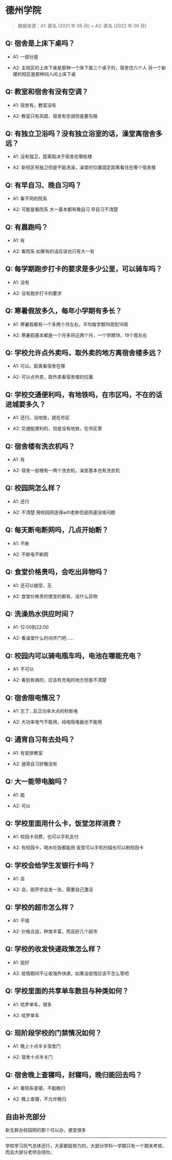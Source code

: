 # 德州学院

> 数据来源：A1: 匿名 (2021 年 06 月) + A2: 匿名 (2022 年 06 月)

## Q: 宿舍是上床下桌吗？

- A1: 一部分是

- A2: 主校区的上床下桌是那种一个床下面三个桌子的，宿舍住六个人 另一个新建的校区是那种四人间上床下桌

## Q: 教室和宿舍有没有空调？

- A1: 宿舍有，教室没有

- A2: 教室只有风扇，宿舍有空调但是要先租

## Q: 有独立卫浴吗？没有独立浴室的话，澡堂离宿舍多远？

- A1: 没有独卫，距离取决于宿舍在哪栋楼

- A2: 新校区有独卫但是不能洗澡，澡堂的位置固定距离看住在哪个宿舍楼

## Q: 有早自习、晚自习吗？

- A1: 看不同的院系

- A2: 可能是看院系 大一基本都有晚自习 早自习不清楚

## Q: 有晨跑吗？

- A1: 有

- A2: 看院系 如果有的话应该也只有大一有

## Q: 每学期跑步打卡的要求是多少公里，可以骑车吗？

- A1: 没有

- A2: 没有跑步打卡的要求

## Q: 寒暑假放多久，每年小学期有多长？

- A1: 寒暑假都有一个多两个月左右，平均每学期18周到19周

- A2: 寒暑假基本都是一个月多将近两个月，一个学期18，19个周左右

## Q: 学校允许点外卖吗，取外卖的地方离宿舍楼多远？

- A1: 可以。距离看宿舍在哪

- A2: 可以点外卖，取外卖看宿舍楼的位置

## Q: 学校交通便利吗，有地铁吗，在市区吗，不在的话进城要多久？

- A1: 还行。没地铁，就在市区

- A2: 交通挺便利的，但是没有地铁，在市区里

## Q: 宿舍楼有洗衣机吗？

- A1: 有

- A2: 宿舍一层楼有一两个洗衣机，澡堂基本也有洗衣机

## Q: 校园网怎么样？

- A1: 还行

- A2: 不清楚 用校园网连得wifi老断但是网速没啥问题

## Q: 每天断电断网吗，几点开始断？

- A1: 不断

- A2: 不断电不断网

## Q: 食堂价格贵吗，会吃出异物吗？

- A1: 还可以接受，无

- A2: 食堂价格贵的便宜的都有，没什么异物

## Q: 洗澡热水供应时间？

- A1: 12:00到22:00

- A2: 看澡堂什么时间开门吧……

## Q: 校园内可以骑电瓶车吗，电池在哪能充电？

- A1: 不可以

- A2: 看到有骑的，应该有充电的地方但我不清楚

## Q: 宿舍限电情况？

- A1: 忘了…反正功率大点的秒断电

- A2: 大功率电气不能用，纯电阻电器也不能用

## Q: 通宵自习有去处吗？

- A1: 有安排教室

- A2: 通宵自习好像没有

## Q: 大一能带电脑吗？

- A1: 能

- A2: 可以

## Q: 学校里面用什么卡，饭堂怎样消费？

- A1: 校园卡消费，也可以手机支付

- A2: 有校园卡，喝水吃饭都能用 饭堂可以手机扫描也可以刷校园卡

## Q: 学校会给学生发银行卡吗？

- A1: 会

- A2: 会，刚开学会发一张，需要自己激活

## Q: 学校的超市怎么样？

- A1: 不错

- A2: 价格合适，种类丰富，而且好几个超市

## Q: 学校的收发快递政策怎么样？

- A1: 挺好

- A2: 疫情期间不让收海外快递，如果没疫情应该不怎么管吧

## Q: 学校里面的共享单车数目与种类如何？

- A1: 哈罗单车，很多

- A2: 哈罗单车

## Q: 现阶段学校的门禁情况如何？

- A1: 晚上十点半关宿舍门

- A2: 宿舍十点半关门

## Q: 宿舍晚上查寝吗，封寝吗，晚归能回去吗？

- A1: 看院系查寝，不能晚归

- A2: 晚上查寝，不允许晚归

## 自由补充部分

新生群办校园网的那个可以办，便宜很多

***

学校学习风气总体还行，大家都挺努力的。大部分学科一学期只有一个期末考核，而且大部分老师会捞你。
